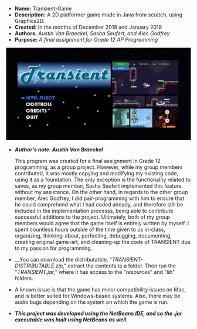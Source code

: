 * **Name:** Transient-Game
* **Description:** A 2D platformer game made in Java from scratch, using Graphics2D.
* **Created:** In the months of December 2018 and January 2019
* **Authors:** *Austin Van Braeckel, Sasha Seufert, and Alec Godfrey*
* **Purpose:** *A final assignment for Grade 12 AP Programming*

![Transient Preview](./TransientPic.jpg)

* __*Author's note: Austin Van Braeckel*__

  This program was created for a final assignment in Grade 12 programming, as a group project. However, while my group members contributed, it was mostly
copying and modifying my existing code, using it as a foundation. The only exception is the functionality related to saves, as my group member, Sasha Seufert
implemented this feature without my assistance. On the other hand, in regards to the other group member, Alec Godfrey, I did pair-programming with him to ensure
that he could comprehend what I had coded already, and therefore still be included in the implementation processs, being able to contribute successful additions to the project. Ultimately, 
both of my group members would agree that the game itself is entirely written by myself. I spent countless hours outside of the time given to us in-class, organizing,
thinking-about, perfecting, debugging, documenting, creating original game-art, and cleaning-up the code of TRANSIENT due to my passion for programming.

* __You can download the distributatble, "*TRANSIENT-DISTRIBUTABLE.zip*," extract the contents to a folder. Then run the "*TRANSIENT.jar*," where it has access to the "*resources*" and "*lib*" folders.

* A known issue is that the game has minor compatibility issues on Mac, and is better suited for Windows-based systems. Also, there may be audio bugs depending on the system on which the game is run.

* __*This project was developed using the NetBeans IDE, and so the .jar executable was built using NetBeans as well.*__

